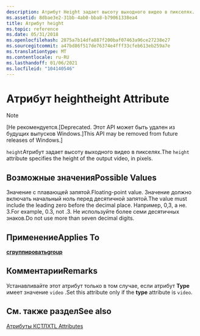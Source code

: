 ```yaml
---
description: Атрибут Height задает высоту выходного видео в пикселях.
ms.assetid: 8dbae3e2-31bb-4ab0-bba8-b79061338ea4
title: Атрибут height
ms.topic: reference
ms.date: 05/31/2018
ms.openlocfilehash: 2875a7b14dfa887f200baf07463a96ce27238e27
ms.sourcegitcommit: a47bd86f517de76374e4fff33cfeb613eb259a7e
ms.translationtype: MT
ms.contentlocale: ru-RU
ms.lasthandoff: 01/06/2021
ms.locfileid: "104140546"
---
```

# <a name="height-attribute"></a><span data-ttu-id="ccef3-103">Атрибут height</span><span class="sxs-lookup"><span data-stu-id="ccef3-103">height Attribute</span></span>

> [!Note]  
> <span data-ttu-id="ccef3-104">\[Не рекомендуется.</span><span class="sxs-lookup"><span data-stu-id="ccef3-104">\[Deprecated.</span></span> <span data-ttu-id="ccef3-105">Этот API может быть удален из будущих выпусков Windows.\]</span><span class="sxs-lookup"><span data-stu-id="ccef3-105">This API may be removed from future releases of Windows.\]</span></span>

 

<span data-ttu-id="ccef3-106">`height`Атрибут задает высоту выходного видео в пикселях.</span><span class="sxs-lookup"><span data-stu-id="ccef3-106">The `height` attribute specifies the height of the output video, in pixels.</span></span>

## <a name="possible-values"></a><span data-ttu-id="ccef3-107">Возможные значения</span><span class="sxs-lookup"><span data-stu-id="ccef3-107">Possible Values</span></span>

<span data-ttu-id="ccef3-108">Значение с плавающей запятой.</span><span class="sxs-lookup"><span data-stu-id="ccef3-108">Floating-point value.</span></span> <span data-ttu-id="ccef3-109">Значение должно включать начальный ноль перед десятичной запятой.</span><span class="sxs-lookup"><span data-stu-id="ccef3-109">The value must include the leading zero before the decimal place.</span></span> <span data-ttu-id="ccef3-110">Например, 0,3, а не. 3.</span><span class="sxs-lookup"><span data-stu-id="ccef3-110">For example, 0.3, not .3.</span></span> <span data-ttu-id="ccef3-111">Не используйте более семи десятичных знаков.</span><span class="sxs-lookup"><span data-stu-id="ccef3-111">Do not use more than seven decimal digits.</span></span>

## <a name="applies-to"></a><span data-ttu-id="ccef3-112">Применение</span><span class="sxs-lookup"><span data-stu-id="ccef3-112">Applies To</span></span>

[<span data-ttu-id="ccef3-113">**сгруппировать**</span><span class="sxs-lookup"><span data-stu-id="ccef3-113">**group**</span></span>](group-element.md)

## <a name="remarks"></a><span data-ttu-id="ccef3-114">Комментарии</span><span class="sxs-lookup"><span data-stu-id="ccef3-114">Remarks</span></span>

<span data-ttu-id="ccef3-115">Устанавливайте этот атрибут только в том случае, если атрибут **Type** имеет значение `video` .</span><span class="sxs-lookup"><span data-stu-id="ccef3-115">Set this attribute only if the **type** attribute is `video`.</span></span>

## <a name="see-also"></a><span data-ttu-id="ccef3-116">См. также раздел</span><span class="sxs-lookup"><span data-stu-id="ccef3-116">See also</span></span>

<dl> <dt>

[<span data-ttu-id="ccef3-117">Атрибуты КСТЛ</span><span class="sxs-lookup"><span data-stu-id="ccef3-117">XTL Attributes</span></span>](xtl-attributes.md)
</dt> </dl>

 

 



